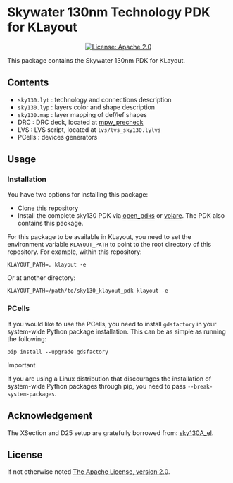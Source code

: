 # Skywater 130nm Technology PDK for KLayout

<p align="center">
    <a href="https://opensource.org/licenses/Apache-2.0"><img src="https://img.shields.io/github/license/efabless/sky130_klayout_pdk" alt="License: Apache 2.0"/></a>
</p>

This package contains the Skywater 130nm PDK for KLayout.

## Contents

* `sky130.lyt`   : technology and connections description
* `sky130.lyp`   : layers color and shape description
* `sky130.map`   : layer mapping of def/lef shapes
* DRC          : DRC deck, located at [mpw_precheck](https://github.com/efabless/mpw_precheck/blob/main/checks/tech-files/sky130A_mr.drc)
* LVS          : LVS script, located at `lvs/lvs_sky130.lylvs`
* PCells       : devices generators

## Usage

### Installation

You have two options for installing this package:

- Clone this repository
- Install the complete sky130 PDK via [open_pdks](https://github.com/RTimothyEdwards/open_pdks) or [volare](https://github.com/efabless/volare). The PDK also contains this package.

For this package to be available in KLayout, you need to set the environment variable `KLAYOUT_PATH` to point to the root directory of this repository. For example, within this repository:

```console
KLAYOUT_PATH=. klayout -e
```

Or at another directory:

```console
KLAYOUT_PATH=/path/to/sky130_klayout_pdk klayout -e
```

### PCells

If you would like to use the PCells, you need to install `gdsfactory` in your system-wide Python package installation.
This can be as simple as running the following:

```console
pip install --upgrade gdsfactory
```

> [!IMPORTANT]  
> If you are using a Linux distribution that discourages the installation of system-wide Python packages through pip, you need to pass `--break-system-packages`.

## Acknowledgement

The XSection and D25 setup are gratefully borrowed from: [sky130A_el](https://github.com/klayoutmatthias/sky130A_el).

## License

If not otherwise noted [The Apache License, version 2.0](https://www.apache.org/licenses/LICENSE-2.0.txt).